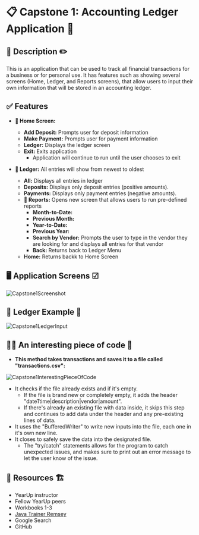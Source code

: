 # 📋 Capstone 1: Accounting Ledger Application 🏦 

## 📖 Description ✏️
This is an application that can be used to track all financial transactions for a business or for personal use. It has features such as showing several screens (Home, Ledger, and Reports screens), that allow users to input their own information that will be stored in an accounting ledger.

## ✅ Features
  - **📒 Home Screen:**    
    - **Add Deposit:** Prompts user for deposit information
    - **Make Payment:** Prompts user for payment information
    - **Ledger:** Displays the ledger screen
    - **Exit:** Exits application
      - Application will continue to run until the user chooses to exit
   
  - **📗 Ledger:** All entries will show from newest to oldest
    - **All:** Displays all entries in ledger
    - **Deposits:** Displays only deposit entries (positive amounts).
    - **Payments:** Displays only payment entries (negative amounts).
    - **📘 Reports:** Opens new screen that allows users to run pre-defined reports
      - **Month-to-Date:**
      - **Previous Month:**
      - **Year-to-Date:**
      - **Previous Year:**
      - **Search by Vendor:** Prompts the user to type in the vendor they are looking for and displays all entries for that vendor
      - **Back:** Returns back to Ledger Menu
    - **Home:** Returns backk to Home Screen
   
## 🖥️ Application Screens ☑
![Capstone1Screenshot](https://github.com/user-attachments/assets/6215cd85-7f85-488c-b91b-aeea192a3f89)

## 📗 Ledger Example 📜
![Capstone1LedgerInput](https://github.com/user-attachments/assets/3d508349-91ba-4edd-9dbc-330a014f486a)

## 👩‍💻 An interesting piece of code 🔢
- **This method takes transactions and saves it to a file called "transactions.csv":**
  
![Capstone1InterestingPieceOfCode](https://github.com/user-attachments/assets/2a4c86b6-3c5d-4aac-9c57-bbceeb26316e)
- It checks if the file already exists and if it's empty.
  - If the file is brand new or completely empty, it adds the header "dateTtime|description|vendor|amount".
  - If there's already an existing file with data inside, it skips this step and continues to add data under the header and any pre-existing lines of data.
- It uses the "BufferedWriter" to write new inputs into the file, each one in it's own new line.
- It closes to safely save the data into the designated file.
  - The "try/catch" statements allows for the program to catch unexpected issues, and makes sure to print out an error message to let the user know of the issue.

## 🌱 Resources 🏗️
- YearUp instructor
- Fellow YearUp peers
- Workbooks 1-3
- <a href="https://chatgpt.com/g/g-6800332fde008191822e81c0f54c8321-java-trainer-remsey">Java Trainer Remsey</a>
- Google Search
- GitHub

